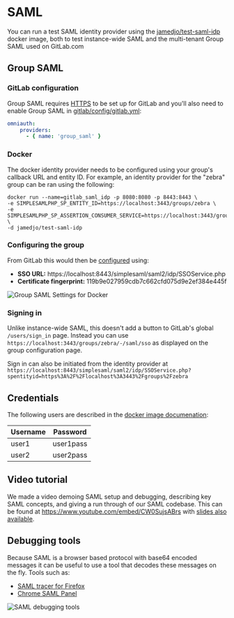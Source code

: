 # SAML

You can run a test SAML identity provider using the [jamedjo/test-saml-idp](https://hub.docker.com/r/jamedjo/test-saml-idp/)
docker image, both to test instance-wide SAML and the multi-tenant Group SAML used on GitLab.com

## Group SAML

### GitLab configuration

Group SAML requires [HTTPS](https.md) to be set up for GitLab and you'll also need to enable Group SAML in [gitlab/config/gitlab.yml](https://gitlab.com/gitlab-org/gitlab/blob/d8ef45c25ef3f08e5fcda703185f36203bfecd6b/config/gitlab.yml.example#L693):

```yaml
omniauth:
    providers:
      - { name: 'group_saml' }
```

### Docker

The docker identity provider needs to be configured using your group's callback URL and entity ID.
For example, an identity provider for the "zebra" group can be ran using the following:

```shell
docker run --name=gitlab_saml_idp -p 8080:8080 -p 8443:8443 \
-e SIMPLESAMLPHP_SP_ENTITY_ID=https://localhost:3443/groups/zebra \
-e SIMPLESAMLPHP_SP_ASSERTION_CONSUMER_SERVICE=https://localhost:3443/groups/zebra/-/saml/callback \
-d jamedjo/test-saml-idp
```

### Configuring the group

From GitLab this would then be [configured](https://docs.gitlab.com/ee/user/group/saml_sso/#how-to-configure) using:

- **SSO URL:** https://localhost:8443/simplesaml/saml2/idp/SSOService.php
- **Certificate fingerprint:** 119b9e027959cdb7c662cfd075d9e2ef384e445f

![Group SAML Settings for Docker](img/group-saml-settings-for-docker.png)

### Signing in

Unlike instance-wide SAML, this doesn't add a button to GitLab's global `/users/sign_in` page.
Instead you can use `https://localhost:3443/groups/zebra/-/saml/sso` as displayed on the group configuration page.

Sign in can also be initiated from the identity provider at `https://localhost:8443/simplesaml/saml2/idp/SSOService.php?spentityid=https%3A%2F%2Flocalhost%3A3443%2Fgroups%2Fzebra`

## Credentials

The following users are described in the [docker image documenation](https://hub.docker.com/r/jamedjo/test-saml-idp/#usage):

| Username | Password |
| -------- | -------- |
| user1 | user1pass |
| user2 | user2pass |

## Video tutorial

We made a video demoing SAML setup and debugging, describing key SAML concepts,
and giving a run through of our SAML codebase. This can be found at
https://www.youtube.com/embed/CW0SujsABrs with [slides also available](https://gitlab.com/gl-retrospectives/manage/uploads/2c057dd7fddb91512e93d006a3fc0048/SAML_Knowledge_Sharing__Manage_201s_.pdf).

## Debugging tools

Because SAML is a browser based protocol with base64 encoded messages it can be
useful to use a tool that decodes these messages on the fly. Tools such as:

- [SAML tracer for Firefox](https://addons.mozilla.org/en-US/firefox/addon/saml-tracer/)
- [Chrome SAML Panel](https://chrome.google.com/webstore/detail/saml-chrome-panel/paijfdbeoenhembfhkhllainmocckace?hl=en)

![SAML debugging tools](img/saml_debugging_tools.jpg)
